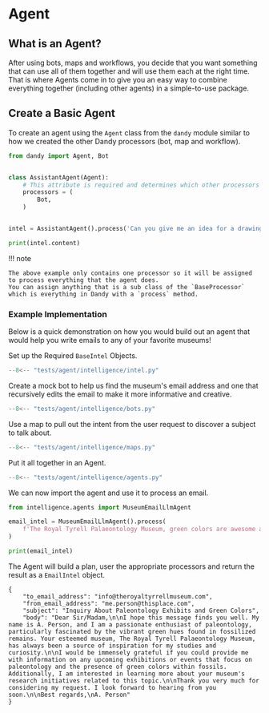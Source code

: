 # Agent

## What is an Agent?

After using bots, maps and workflows, you decide that you want something that can use all of them together and will use them each at the right time.
That is where Agents come in to give you an easy way to combine everything together (including other agents) in a simple-to-use package.

## Create a Basic Agent

To create an agent using the `Agent` class from the `dandy` module similar to how we created the other Dandy processors (bot, map and workflow).

```python exec="True" source="above" source="material-block" session="agent"
from dandy import Agent, Bot


class AssistantAgent(Agent):
    # This attribute is required and determines which other processors you want this agent to have access to using.
    processors = (
        Bot,
    )


intel = AssistantAgent().process('Can you give me an idea for a drawing?')

print(intel.content)
```

!!! note

    The above example only contains one processor so it will be assigned to process everything that the agent does.
    You can assign anything that is a sub class of the `BaseProcessor` which is everything in Dandy with a `process` method.

### Example Implementation

Below is a quick demonstration on how you would build out an agent that would help you write emails to any of your favorite museums!

Set up the Required `BaseIntel` Objects.

```py title="intelligence/intel.py"
--8<-- "tests/agent/intelligence/intel.py"
```

Create a mock bot to help us find the museum's email address and one that recursively edits the email to make it more informative and creative.

```py title="intelligence/bots.py"
--8<-- "tests/agent/intelligence/bots.py"
```

Use a map to pull out the intent from the user request to discover a subject to talk about.

```py title="intelligence/maps.py"
--8<-- "tests/agent/intelligence/maps.py"
```

Put it all together in an Agent.

```py title="intelligence/agents.py"
--8<-- "tests/agent/intelligence/agents.py"
```

We can now import the agent and use it to process an email.

```py title="museum.py"
from intelligence.agents import MuseumEmailLlmAgent

email_intel = MuseumEmailLlmAgent().process(
    f'The Royal Tyrell Palaeontology Museum, green colors are awesome and my email is me.person@thisplace.com'
)

print(email_intel)

```

The Agent will build a plan, user the appropriate processors and return the result as a `EmailIntel` object.

``` title="Ouput"
{
    "to_email_address": "info@theroyaltyrrellmuseum.com",
    "from_email_address": "me.person@thisplace.com",
    "subject": "Inquiry About Paleontology Exhibits and Green Colors",
    "body": "Dear Sir/Madam,\n\nI hope this message finds you well. My name is A. Person, and I am a passionate enthusiast of paleontology, particularly fascinated by the vibrant green hues found in fossilized remains. Your esteemed museum, The Royal Tyrell Palaeontology Museum, has always been a source of inspiration for my studies and curiosity.\n\nI would be immensely grateful if you could provide me with information on any upcoming exhibitions or events that focus on paleontology and the presence of green colors within fossils. Additionally, I am interested in learning more about your museum's research initiatives related to this topic.\n\nThank you very much for considering my request. I look forward to hearing from you soon.\n\nBest regards,\nA. Person"
}
```

